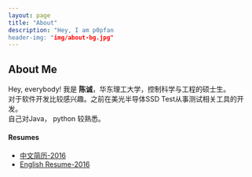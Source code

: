 ```yaml
---
layout: page
title: "About"
description: "Hey, I am p0pfan
header-img: "img/about-bg.jpg"
---
```



## About Me



Hey, everybody! 我是 __陈诚__，华东理工大学，控制科学与工程的硕士生。  
对于软件开发比较感兴趣。之前在美光半导体SSD Test从事测试相关工具的开发。  
自己对Java， python 较熟悉。

#### Resumes
- [中文简历-2016](/attach/cc_zn.pdf)
- [English Resume-2016](/attach/cc_en.pdf)
